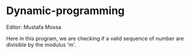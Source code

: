 # Dynamic-programming

Editor: Mustafa Mossa

Here in this program, we are checking if a valid sequence of number are divisible by the modulus 'm'.
